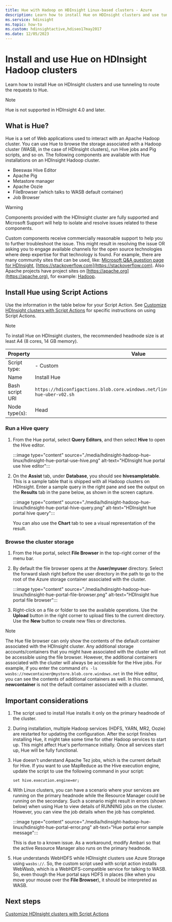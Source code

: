 ```yaml
---
title: Hue with Hadoop on HDInsight Linux-based clusters - Azure 
description: Learn how to install Hue on HDInsight clusters and use tunneling to route the requests to Hue. Use Hue to browse storage and run Hive or Pig.
ms.service: hdinsight
ms.topic: how-to
ms.custom: hdinsightactive,hdiseo17may2017
ms.date: 12/05/2023
---
```


# Install and use Hue on HDInsight Hadoop clusters

Learn how to install Hue on HDInsight clusters and use tunneling to route the requests to Hue.

> [!NOTE]
> Hue is not supported in HDInsight 4.0 and later. 

## What is Hue?

Hue is a set of Web applications used to interact with an Apache Hadoop cluster. You can use Hue to browse the storage associated with a Hadoop cluster (WASB, in the case of HDInsight clusters), run Hive jobs and Pig scripts, and so on. The following components are available with Hue installations on an HDInsight Hadoop cluster.

* Beeswax Hive Editor
* Apache Pig
* Metastore manager
* Apache Oozie
* FileBrowser (which talks to WASB default container)
* Job Browser

> [!WARNING]  
> Components provided with the HDInsight cluster are fully supported and Microsoft Support will help to isolate and resolve issues related to these components.
>
> Custom components receive commercially reasonable support to help you to further troubleshoot the issue. This might result in resolving the issue OR asking you to engage available channels for the open source technologies where deep expertise for that technology is found. For example, there are many community sites that can be used, like: [Microsoft Q&A question page for HDInsight](/answers/topics/azure-hdinsight.html), [https://stackoverflow.com](https://stackoverflow.com). Also Apache projects have project sites on [https://apache.org](https://apache.org), for example: [Hadoop](https://hadoop.apache.org/).

## Install Hue using Script Actions

Use the information in the table below for your Script Action. See [Customize HDInsight clusters with Script Actions](hdinsight-hadoop-customize-cluster-linux.md) for specific instructions on using Script Actions.

> [!NOTE]  
> To install Hue on HDInsight clusters, the recommended headnode size is at least A4 (8 cores, 14 GB memory).

|Property |Value |
|---|---|
|Script type:|- Custom|
|Name|Install Hue|
|Bash script URI|`https://hdiconfigactions.blob.core.windows.net/linuxhueconfigactionv02/install-hue-uber-v02.sh`|
|Node type(s):|Head|

### Run a Hive query

1. From the Hue portal, select **Query Editors**, and then select **Hive** to open the Hive editor.

    :::image type="content" source="./media/hdinsight-hadoop-hue-linux/hdinsight-hue-portal-use-hive.png" alt-text="HDInsight hue portal use hive editor":::

2. On the **Assist** tab, under **Database**, you should see **hivesampletable**. This is a sample table that is shipped with all Hadoop clusters on HDInsight. Enter a sample query in the right pane and see the output on the **Results** tab in the pane below, as shown in the screen capture.

    :::image type="content" source="./media/hdinsight-hadoop-hue-linux/hdinsight-hue-portal-hive-query.png" alt-text="HDInsight hue portal hive query":::

    You can also use the **Chart** tab to see a visual representation of the result.

### Browse the cluster storage

1. From the Hue portal, select **File Browser** in the top-right corner of the menu bar.
2. By default the file browser opens at the **/user/myuser** directory. Select the forward slash right before the user directory in the path to go to the root of the Azure storage container associated with the cluster.

    :::image type="content" source="./media/hdinsight-hadoop-hue-linux/hdinsight-hue-portal-file-browser.png" alt-text="HDInsight hue portal file browser":::

3. Right-click on a file or folder to see the available operations. Use the **Upload** button in the right corner to upload files to the current directory. Use the **New** button to create new files or directories.

> [!NOTE]  
> The Hue file browser can only show the contents of the default container associated with the HDInsight cluster. Any additional storage accounts/containers that you might have associated with the cluster will not be accessible using the file browser. However, the additional containers associated with the cluster will always be accessible for the Hive jobs. For example, if you enter the command `dfs -ls wasbs://newcontainer@mystore.blob.core.windows.net` in the Hive editor, you can see the contents of additional containers as well. In this command, **newcontainer** is not the default container associated with a cluster.

## Important considerations

1. The script used to install Hue installs it only on the primary headnode of the cluster.

1. During installation, multiple Hadoop services (HDFS, YARN, MR2, Oozie) are restarted for updating the configuration. After the script finishes installing Hue, it might take some time for other Hadoop services to start up. This might affect Hue's performance initially. Once all services start up, Hue will be fully functional.

1. Hue doesn't understand Apache Tez jobs, which is the current default for Hive. If you want to use MapReduce as the Hive execution engine, update the script to use the following command in your script:

   `set hive.execution.engine=mr;`

1. With Linux clusters, you can have a scenario where your services are running on the primary headnode while the Resource Manager could be running on the secondary. Such a scenario might result in errors (shown below) when using Hue to view details of RUNNING jobs on the cluster. However, you can view the job details when the job has completed.

   :::image type="content" source="./media/hdinsight-hadoop-hue-linux/hdinsight-hue-portal-error.png" alt-text="Hue portal error sample message":::

   This is due to a known issue. As a workaround, modify Ambari so that the active Resource Manager also runs on the primary headnode.

1. Hue understands WebHDFS while HDInsight clusters use Azure Storage using `wasbs://`. So, the custom script used with script action installs WebWasb, which is a WebHDFS-compatible service for talking to WASB. So, even though the Hue portal says HDFS in places (like when you move your mouse over the **File Browser**), it should be interpreted as WASB.

## Next steps

[Customize HDInsight clusters with Script Actions](hdinsight-hadoop-customize-cluster-linux.md) 
